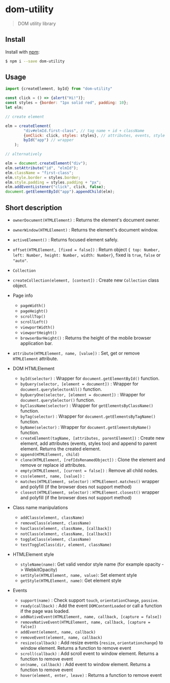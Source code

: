 # dom-utility

> DOM utility library

## Install

Install with [npm](https://www.npmjs.com/):

```sh
$ npm i --save dom-utility
```

## Usage

```js
import {createElement, byId} from "dom-utility"

const click = () => {alert("Hi!")};
const styles = {border: "1px solid red", padding: 10};
let elm;

// create element

elm = createElement(
		"div#elmId.first-class", // tag name + id + className
		{onClick: click, styles: styles}, // attributes, events, style
		byId("app") // wrapper
	);

// alternatively

elm = document.createElement("div");
elm.setAttribute("id", "elmId");
elm.className = "first-class";
elm.style.border = styles.border;
elm.style.padding = styles.padding + "px";
elm.addEventListener("click", click, false);
document.getElementById("app").appendChild(elm);
```

## Short description

+ `ownerDocument(HTMLElement)` : Returns the element's document owner.
+ `ownerWindow(HTMLElement)` : Returns the element's document window.
+ `activeElement()` : Returns focused element safely.
+ `offset(HTMLElement, [fixed = false])` : Return object `{ top: Number, left: Number, height: Number, width: Number}`, fixed is `true`, `false` or `"auto"`.
+ `Collection`
+ `createCollection(element, [context])` : Create new `Collection` class object.

+ Page info
	+ `pageWidth()`
	+ `pageHeight()`
	+ `scrollTop()`
	+ `scrollLeft()`
	+ `viewportWidth()`
	+ `viewportHeight()`
	+ `browserBarHeight()` : Returns the height of the mobile browser application bar.

+ `attribute(HTMLElement, name, [value])` : Set, get or remove `HTMLElement` attribute.

+ DOM HTMLElement
	+ `byId(selector)` : Wrapper for `document.getElementById()` function.
	+ `byQuery(selector, [element = document])` : Wrapper for `document.querySelectorAll()` function.
	+ `byQueryOne(selector, [element = document])` : Wrapper for `document.querySelector()` function.
	+ `byClassName(selector)` : Wrapper for `getElementsByClassName()` function.
	+ `byTag(selector)` : Wrapper for `document.getElementsByTagName()` function.
	+ `byName(selector)` : Wrapper for `document.getElementsByName()` function.
	+ `createElement(tagName, [attributes, parentElement])` : Create new element, add attributes (events, styles too) and append to parent element. Returns the created element.
	+ `append(HTMLElement, child)`
	+ `clone(HTMLElement, [refIdsRenamedObject])` : Clone the element and remove or replace id attributes.
	+ `empty(HTMLElement, [current = false])` : Remove all child nodes.
	+ `css(element, name, [value])` :
	+ `matches(HTMLElement, selector)` : `HTMLElement.matches()` wrapper and polyfill (if the browser does not support method)
	+ `closest(HTMLElement, selector)` : `HTMLElement.closest()` wrapper and polyfill (if the browser does not support method)

+ Class name manipulations
	+ `addClass(element, className)`
	+ `removeClass(element, className)`
	+ `hasClass(element, className, [callback])`
	+ `notClass(element, className, [callback])`
	+ `toggleClass(element, className)`
	+ `testToggleClass(dir, element, className)`
	
+ HTMLElement style
	+ `styleName(name)`: Get valid vendor style name (for example opacity -> WebkitOpacity)
	+ `setStyle(HTMLElement, name, value)`: Set element style
	+ `getStyle(HTMLElement, name)`: Get element style
	
+ Events
	+ `support(name)` : Check support `touch`, `orientationChange`, `passive`.
	+ `ready(callback)` : Add the event `DOMContentLoaded` or call a function if the page was loaded.
	+ `addNativeEvent(HTMLElement, name, callback, [capture = false])`
	+ `removeNativeEvent(HTMLElement, name, callback, [capture = false])`
	+ `addEvent(element, name, callback)`
	+ `removeEvent(element, name, callback)`
	+ `resize(callback)` : Add resize events (`resize`, `orientationchange`) to window element. Returns a function to remove event
	+ `scroll(callback)` : Add scroll event to window element. Returns a function to remove event
	+ `on(name, callback)` : Add event to window element. Returns a function to remove event
	+ `hover(element, enter, leave)` : Returns a function to remove event
